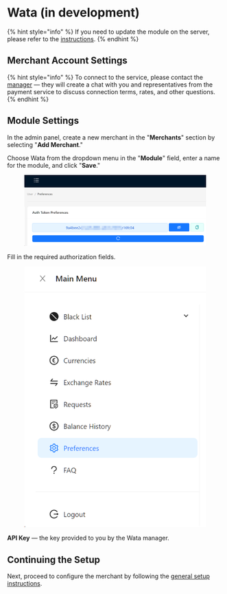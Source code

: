 # Wata (in development)

{% hint style="info" %}
If you need to update the module on the server, please refer to the [instructions](https://premium.gitbook.io/rukovodstvo-polzovatelya/osnovnye-nastroiki/faq/kak-obnovit-faily-na-servere#moduli-merchantov).
{% endhint %}

## Merchant Account Settings

{% hint style="info" %}
To connect to the service, please contact the [manager](https://t.me/premiumexchanger) — they will create a chat with you and representatives from the payment service to discuss connection terms, rates, and other questions.
{% endhint %}

## Module Settings

In the admin panel, create a new merchant in the "**Merchants**" section by selecting "**Add Merchant**."

Choose Wata from the dropdown menu in the "**Module**" field, enter a name for the module, and click "**Save**."

<figure><img src="../../../.gitbook/assets/image (300).png" alt="" width="445"><figcaption></figcaption></figure>

Fill in the required authorization fields.

<figure><img src="../../../.gitbook/assets/image (301).png" alt="" width="448"><figcaption></figcaption></figure>

**API Key** — the key provided to you by the Wata manager.

## Continuing the Setup

Next, proceed to configure the merchant by following the [general setup instructions](https://premium.gitbook.io/rukovodstvo-polzovatelya/osnovnye-nastroiki/merchanty-i-avtovyplaty/merchanty/obshie-nastroiki-merchantov).